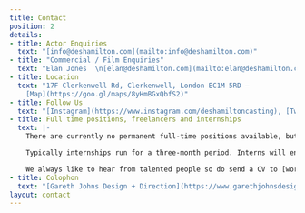 ```yaml
---
title: Contact
position: 2
details:
- title: Actor Enquiries
  text: "[info@deshamilton.com](mailto:info@deshamilton.com)"
- title: "Commercial / Film Enquiries"
  text: "Elan Jones  \n[elan@deshamilton.com](mailto:elan@deshamilton.com)"
- title: Location
  text: "17F Clerkenwell Rd, Clerkenwell, London EC1M 5RD —
    [Map](https://goo.gl/maps/8yHmBGxQbfS2)"
- title: Follow Us
  text: "[Instagram](https://www.instagram.com/deshamiltoncasting), [Twitter](https://twitter.com/DesHCasting), [Vimeo](https://vimeo.com/user87665132)"
- title: Full time positions, freelancers and internships
  text: |-
    There are currently no permanent full-time positions available, but we do occasionally use freelancers and sometimes run paid internships.

    Typically internships run for a three-month period. Interns will enjoy valuable hands-on experience in a friendly, busy office.

    We always like to hear from talented people so do send a CV to [work@deshamilton.com](mailto:work@deshamilton.com) and let us know which role you are looking for.
- title: Colophon
  text: "[Gareth Johns Design + Direction](https://www.garethjohnsdesign.com)"
layout: contact
---
```


